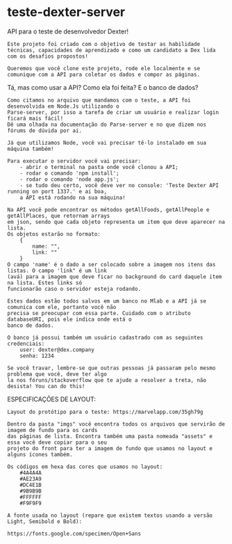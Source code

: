 # teste-dexter-server

API para o teste de desenvolvedor Dexter!

    Este projeto foi criado com o objetivo de testar as habilidade técnicas, capacidades de aprendizado e como um candidato a Dex lida com os desafios propostos! 

    Queremos que você clone este projeto, rode ele localmente e se comunique com a API para coletar os dados e compor as páginas. 

Tá, mas como usar a API? Como ela foi feita? E o banco de dados? 

    Como citamos no arquivo que mandamos com o teste, a API foi desenvolvida em Node.Js utilizando o
    Parse-server, por isso a tarefa de criar um usuário e realizar login ficará mais fácil! 
    Dê uma olhada na documentação do Parse-server e no que dizem nos fórums de dúvida por ai. 

    Já que utilizamos Node, você vai precisar tê-lo instalado em sua máquina também! 
    
    Para executar o servidor você vai precisar:
        - abrir o terminal na pasta onde você clonou a API;
        - rodar o comando 'npm install';
        - rodar o comando 'node app.js';
        - se tudo deu certo, você deve ver no console: 'Teste Dexter API running on port 1337.' e ai boa,
        a API está rodando na sua máquina!

    Na API você pode encontrar os métodos getAllFoods, getAllPeople e getAllPlaces, que retornam arrays
    em json, sendo que cada objeto representa um item que deve aparecer na lista. 
    Os objetos estarão no formato:
        {
            name: "",
            link: ""
        } 
    O campo 'name' é o dado a ser colocado sobre a imagem nos itens das listas. O campo 'link" é um link
    (avá) para a imagem que deve ficar no background do card daquele item na lista. Estes links só
    funcionarão caso o servidor esteja rodando. 

    Estes dados estão todos salvos em um banco no Mlab e a API já se comunica com ele, portanto você não
    precisa se preocupar com essa parte. Cuidado com o atributo databaseURI, pois ele indica onde está o
    banco de dados.

    O banco já possui também um usuário cadastrado com as seguintes credenciais:
        user: dexter@dex.company
        senha: 1234

    Se você travar, lembre-se que outras pessoas já passaram pelo mesmo problema que você, deve ter algo
    la nos fóruns/stackoverflow que te ajude a resolver a treta, não desista! You can do this!


ESPECIFICAÇÕES DE LAYOUT:

    Layout do protótipo para o teste: https://marvelapp.com/35gh79g 

    Dentro da pasta "imgs" você encontra todos os arquivos que servirão de imagem de fundo para os cards
    das páginas de lista. Encontra também uma pasta nomeada "assets" e essa você deve copiar para o seu
    projeto do front para ter a imagem de fundo que usamos no layout e alguns ícones também. 

    Os códigos em hexa das cores que usamos no layout:
        #4A4A4A
        #AE23A9
        #DC4E1B
        #9B9B9B
        #FFFFFF
        #F9F9F9
    
    A fonte usada no layout (repare que existem textos usando a versão Light, Semibold e Bold):
    
    https://fonts.google.com/specimen/Open+Sans

 
